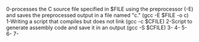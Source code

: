 0-processes the C source file specified in $FILE using the preprocessor (-E) and saves the preprocessed output in a file named "c." (gcc -E $FILE -o c)
1-Writing a script that compiles but does not link (gcc -c $CFILE)
2-Script to generate assembly code and save it in an output (gcc -S $CFILE)
3-
4-
5-
6-
7-
